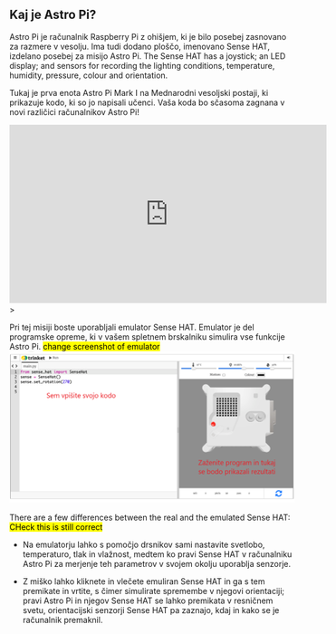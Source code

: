 ## Kaj je Astro Pi?

Astro Pi je računalnik Raspberry Pi z ohišjem, ki je bilo posebej zasnovano za razmere v vesolju. Ima tudi dodano ploščo, imenovano Sense HAT, izdelano posebej za misijo Astro Pi. The Sense HAT has a joystick; an LED display; and sensors for recording the lighting conditions, temperature, humidity, pressure, colour and orientation.

Tukaj je prva enota Astro Pi Mark I na Mednarodni vesoljski postaji, ki prikazuje kodo, ki so jo napisali učenci. Vaša koda bo sčasoma zagnana v novi različici računalnikov Astro Pi!


<iframe width="560" height="315" src="https://www.youtube.com/embed/4ykbAJeGPMM" frameborder="0" allow="accelerometer; autoplay; encrypted-media; gyroscope; picture-in-picture" allowfullscreen></iframe>>

Pri tej misiji boste uporabljali emulator Sense HAT. Emulator je del programske opreme, ki v vašem spletnem brskalniku simulira vse funkcije Astro Pi.
<mark>change screenshot of emulator</mark> ![A labelled screenshot of the Sense HAT emulator with the code window on the left and the emulator on the right.](images/sense-hat-emulator.png)

There are a few differences between the real and the emulated Sense HAT:
<mark>CHeck this is still correct</mark>
- Na emulatorju lahko s pomočjo drsnikov sami nastavite svetlobo, temperaturo, tlak in vlažnost, medtem ko pravi Sense HAT v računalniku Astro Pi za merjenje teh parametrov v svojem okolju uporablja senzorje.

- Z miško lahko kliknete in vlečete emuliran Sense HAT in ga s tem premikate in vrtite, s čimer simulirate spremembe v njegovi orientaciji; pravi Astro Pi in njegov Sense HAT se lahko premikata v resničnem svetu, orientacijski senzorji Sense HAT pa zaznajo, kdaj in kako se je računalnik premaknil.
